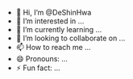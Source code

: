 - 👋 Hi, I’m @DeShinHwa
- 👀 I’m interested in ...
- 🌱 I’m currently learning ...
- 💞️ I’m looking to collaborate on ...
- 📫 How to reach me ...
- 😄 Pronouns: ...
- ⚡ Fun fact: ...

<!---
DeShinHwa/DeShinHwa is a ✨ special ✨ repository because its `README.md` (this file) appears on your GitHub profile.
You can click the Preview link to take a look at your changes.
--->
